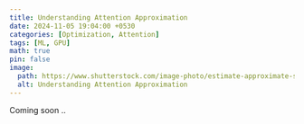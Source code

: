 ```yaml
---
title: Understanding Attention Approximation
date: 2024-11-05 19:04:00 +0530
categories: [Optimization, Attention]
tags: [ML, GPU]
math: true
pin: false
image:
  path: https://www.shutterstock.com/image-photo/estimate-approximate-symbol-businessman-turns-600nw-2187747311.jpg
  alt: Understanding Attention Approximation
---
```


Coming soon ..